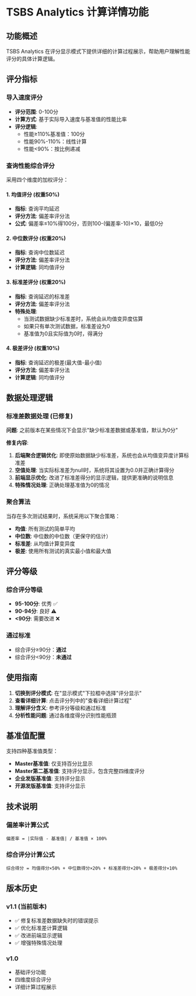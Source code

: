 # TSBS Analytics 计算详情功能

## 功能概述

TSBS Analytics 在评分显示模式下提供详细的计算过程展示，帮助用户理解性能评分的具体计算逻辑。

## 评分指标

### 导入速度评分
- **评分范围**: 0-100分
- **计算方式**: 基于实际导入速度与基准值的性能比率
- **评分逻辑**: 
  - 性能≥110%基准值：100分
  - 性能90%-110%：线性计算
  - 性能<90%：按比例递减

### 查询性能综合评分
采用四个维度的加权评分：

#### 1. 均值评分 (权重50%)
- **指标**: 查询平均延迟
- **评分方法**: 偏差率评分法
- **公式**: 偏差率≤10%得100分，否则100-(偏差率-10)×10，最低0分

#### 2. 中位数评分 (权重20%)
- **指标**: 查询中位数延迟
- **评分方法**: 偏差率评分法
- **计算逻辑**: 同均值评分

#### 3. 标准差评分 (权重20%)
- **指标**: 查询延迟的标准差
- **评分方法**: 偏差率评分法
- **特殊处理**: 
  - 当测试数据缺少标准差时，系统会从均值变异度估算
  - 如果只有单次测试数据，标准差设为0
  - 基准值为0且实际值为0时，得满分

#### 4. 极差评分 (权重10%)
- **指标**: 查询延迟的极差(最大值-最小值)
- **评分方法**: 偏差率评分法
- **计算逻辑**: 同均值评分

## 数据处理逻辑

### 标准差数据处理 (已修复)
**问题**: 之前版本在某些情况下会显示"缺少标准差数据或基准值，默认为0分"

**修复内容**:
1. **后端聚合逻辑优化**: 即使原始数据缺少标准差，系统也会从均值变异度计算标准差
2. **空值处理**: 当实际标准差为null时，系统将其设置为0.0并正确计算得分
3. **前端显示优化**: 改进了标准差得分的显示逻辑，提供更准确的说明信息
4. **特殊情况处理**: 正确处理基准值为0的情况

### 聚合算法
当存在多次测试结果时，系统采用以下聚合策略：
- **均值**: 所有测试的简单平均
- **中位数**: 中位数的中位数（更保守的估计）
- **标准差**: 从均值计算变异度
- **极差**: 使用所有测试的真实最小值和最大值

## 评分等级

### 综合评分等级
- **95-100分**: 优秀 ✅
- **90-94分**: 良好 ⚠️  
- **<90分**: 需要改进 ❌

### 通过标准
- 综合评分≥90分：**通过**
- 综合评分<90分：**未通过**

## 使用指南

1. **切换到评分模式**: 在"显示模式"下拉框中选择"评分显示"
2. **查看详细计算**: 点击评分列中的"查看详细计算过程"
3. **理解评分含义**: 参考评分等级和通过标准
4. **分析性能问题**: 通过各维度得分识别性能瓶颈

## 基准值配置

支持四种基准值类型：
- **Master基准值**: 仅支持百分比显示
- **Master第二基准值**: 支持评分显示，包含完整四维度评分
- **企业发版基准值**: 支持评分显示
- **开源发版基准值**: 支持评分显示

## 技术说明

### 偏差率计算公式
```
偏差率 = |实际值 - 基准值| / 基准值 × 100%
```

### 综合评分计算公式
```
综合得分 = 均值得分×50% + 中位数得分×20% + 标准差得分×20% + 极差得分×10%
```

## 版本历史

### v1.1 (当前版本)
- ✅ 修复标准差数据缺失时的错误提示
- ✅ 优化标准差计算逻辑
- ✅ 改进前端显示逻辑
- ✅ 增强特殊情况处理

### v1.0
- 基础评分功能
- 四维度综合评分
- 详细计算过程展示 